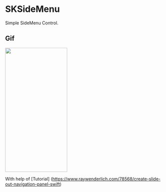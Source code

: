 # SKSideMenu
Simple SideMenu Control.

## Gif
<img src= "https://user-images.githubusercontent.com/6416095/39408553-d05945c4-4bf5-11e8-88ea-716076a4b8a2.gif" width="200" height = "400">


With help of [Tutorial] (https://www.raywenderlich.com/78568/create-slide-out-navigation-panel-swift) 
